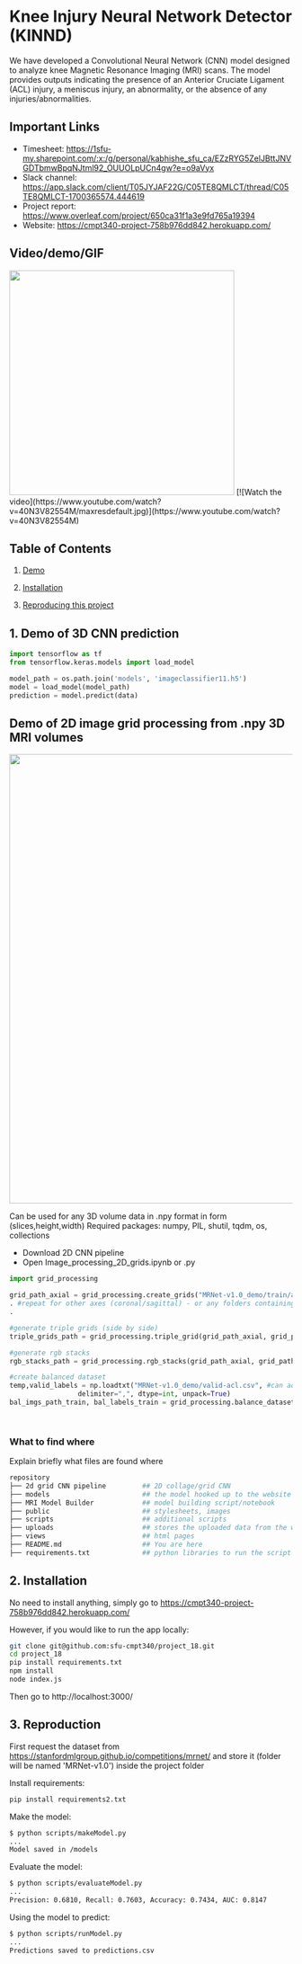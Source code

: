<!-- #Knee Injury Detection (KID) -->
# Knee Injury Neural Network Detector (KINND)

We have developed a Convolutional Neural Network (CNN) model designed to analyze knee Magnetic Resonance Imaging (MRI) scans. The model provides outputs indicating the presence of an Anterior Cruciate Ligament (ACL) injury, a meniscus injury, an abnormality, or the absence of any injuries/abnormalities.

## Important Links
<!-- 
| [Timesheet](https://google.com) | [Slack channel](https://google.com) | [Project report](https://google.com) |
|-----------|---------------|-------------------------| -->


- Timesheet: https://1sfu-my.sharepoint.com/:x:/g/personal/kabhishe_sfu_ca/EZzRYG5ZelJBttJNVGDTbmwBpqNJtml92_OUUOLpUCn4gw?e=o9aVyx
- Slack channel: https://app.slack.com/client/T05JYJAF22G/C05TE8QMLCT/thread/C05TE8QMLCT-1700365574.444619
- Project report: https://www.overleaf.com/project/650ca31f1a3e9fd765a19394
- Website: https://cmpt340-project-758b976dd842.herokuapp.com/


## Video/demo/GIF

<img style="align:center" src="https://github.com/sfu-cmpt340/project_18/blob/main/public/scan.gif" width="400" >
[![Watch the video](https://www.youtube.com/watch?v=40N3V82554M/maxresdefault.jpg)](https://www.youtube.com/watch?v=40N3V82554M)



## Table of Contents
1. [Demo](#demo)

2. [Installation](#installation)

3. [Reproducing this project](#repro)

<!-- 4. [Guidance](#guide) -->


<a name="demo"></a>
## 1. Demo of 3D CNN prediction

```python
import tensorflow as tf
from tensorflow.keras.models import load_model

model_path = os.path.join('models', 'imageclassifier11.h5')
model = load_model(model_path)
prediction = model.predict(data)
```
<a name="demo"></a>
## Demo of 2D image grid processing from .npy 3D MRI volumes



<p align="center">

  <img src="https://github.com/sfu-cmpt340/project_18/blob/main/public/grid_processing.png" width="800" >

</p>
Can be used for any 3D volume data in .npy format in form (slices,height,width)
Required packages: numpy, PIL, shutil, tqdm, os, collections

- Download 2D CNN pipeline
- Open Image_processing_2D_grids.ipynb or .py

```python
import grid_processing

grid_path_axial = grid_processing.create_grids("MRNet-v1.0_demo/train/axial", 2, 0)
. #repeat for other axes (coronal/sagittal) - or any folders containing .npy volumes
.

#generate triple grids (side by side)
triple_grids_path = grid_processing.triple_grid(grid_path_axial, grid_path_coronal, grid_path_sagittal)

#generate rgb stacks
rgb_stacks_path = grid_processing.rgb_stacks(grid_path_axial, grid_path_coronal, grid_path_sagittal)

#create balanced dataset
temp,valid_labels = np.loadtxt("MRNet-v1.0_demo/valid-acl.csv", #can add or remove more temps if there are more columns
                 delimiter=",", dtype=int, unpack=True)
bal_imgs_path_train, bal_labels_train = grid_processing.balance_dataset(rgb_stacks_path,train_labels,'balanced_acl_rgb_stacks')

    
```

### What to find where

Explain briefly what files are found where

```bash
repository
├── 2d grid CNN pipeline         ## 2D collage/grid CNN 
├── models                       ## the model hooked up to the website
├── MRI Model Builder            ## model building script/notebook
├── public                       ## stylesheets, images
├── scripts                      ## additional scripts
├── uploads                      ## stores the uploaded data from the website
├── views                        ## html pages
├── README.md                    ## You are here
├── requirements.txt             ## python libraries to run the script on the website

```

<a name="installation"></a>

## 2. Installation

No need to install anything, simply go to https://cmpt340-project-758b976dd842.herokuapp.com/

However, if you would like to run the app locally:
```bash
git clone git@github.com:sfu-cmpt340/project_18.git
cd project_18
pip install requirements.txt
npm install
node index.js
```
Then go to http://localhost:3000/

<a name="repro"></a>
## 3. Reproduction
First request the dataset from https://stanfordmlgroup.github.io/competitions/mrnet/ and store it (folder will be named 'MRNet-v1.0') inside the project folder

Install requirements:
```bash
pip install requirements2.txt
```

Make the model:
```bash
$ python scripts/makeModel.py
...
Model saved in /models
```

Evaluate the model:
```bash
$ python scripts/evaluateModel.py
...
Precision: 0.6810, Recall: 0.7603, Accuracy: 0.7434, AUC: 0.8147
```

Using the model to predict:
```bash
$ python scripts/runModel.py
...
Predictions saved to predictions.csv
```


<!-- <a name="guide"></a>
## 4. Guidance

- Use [git](https://git-scm.com/book/en/v2)
    - Do NOT use history re-editing (rebase)
    - Commit messages should be informative:
        - No: 'this should fix it', 'bump' commit messages
        - Yes: 'Resolve invalid API call in updating X'
    - Do NOT include IDE folders (.idea), or hidden files. Update your .gitignore where needed.
    - Do NOT use the repository to upload data
- Use [VSCode](https://code.visualstudio.com/) or a similarly powerful IDE
- Use [Copilot for free](https://dev.to/twizelissa/how-to-enable-github-copilot-for-free-as-student-4kal)
- Sign up for [GitHub Education](https://education.github.com/)  -->
